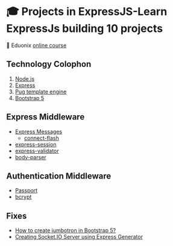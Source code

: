 # :mortar_board: Projects in ExpressJS-Learn ExpressJs building 10 projects

:link: Eduonix [online course][course]

## Technology Colophon

1. [Node.js](https://nodejs.org/en/)
2. [Express](https://expressjs.com/)
3. [Pug template engine](https://pugjs.org/api/getting-started.html)
4. [Bootstrap 5](https://getbootstrap.com/)

## Express Middleware

- [Express Messages](https://github.com/visionmedia/express-messages)
  - [connect-flash](https://github.com/jaredhanson/connect-flash)
- [express-session](https://www.npmjs.com/package/express-session)
- [express-validator](https://express-validator.github.io/docs/)
- [body-parser](http://expressjs.com/en/resources/middleware/body-parser.html)

## Authentication Middleware

- [Passport](https://www.passportjs.org/)
- [bcrypt](https://www.npmjs.com/package/bcryptjs)

## Fixes

- [How to create jumbotron in Bootstrap 5?](https://stackoverflow.com/questions/63141494/how-to-create-jumbotron-in-bootstrap-5)
- [Creating Socket.IO Server using Express Generator](https://www.geeksforgeeks.org/creating-socket-io-server-using-express-generator/)

[course]: https://www.eduonix.com/dashboard/Projects-in-ExpressJS-Learn-ExpressJs-building-10-projects
